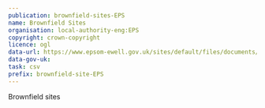 ```yaml
---
publication: brownfield-sites-EPS
name: Brownfield Sites
organisation: local-authority-eng:EPS
copyright: crown-copyright
licence: ogl
data-url: https://www.epsom-ewell.gov.uk/sites/default/files/documents/residents/planning/planning-policy/BrownfieldLandRegisterTemplate%20CSV.csv
data-gov-uk: 
task: csv
prefix: brownfield-site-EPS
---
```


Brownfield sites

